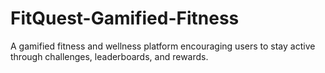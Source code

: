 # FitQuest-Gamified-Fitness
A gamified fitness and wellness platform encouraging users to stay active through challenges, leaderboards, and rewards.

